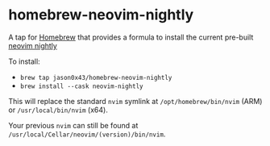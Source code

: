 # homebrew-neovim-nightly

A tap for [Homebrew](https://brew.sh) that provides a formula to install the
current pre-built
[neovim nightly](https://github.com/neovim/neovim/releases/tag/nightly)

To install:
- `brew tap jason0x43/homebrew-neovim-nightly`
- `brew install --cask neovim-nightly`

This will replace the standard `nvim` symlink at `/opt/homebrew/bin/nvim` (ARM) or `/usr/local/bin/nvim` (x64).

Your previous `nvim` can still be found at `/usr/local/Cellar/neovim/(version)/bin/nvim`.
